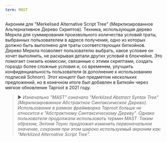 ```yaml
---
term: MAST
---
```


Акроним для "Merkelised Alternative Script Tree" (Мерклизированное Альтернативное Дерево Скриптов). Техника, использующая дерево Меркла для суммирования произвольного количества условий траты, выбранных пользователем в адресе получения, одно из которых должно быть выполнено для траты соответствующих биткойнов. Дерево Меркла позволяет пользователю выбрать, какое условие он хочет выполнить, не раскрывая детали других условий в блокчейне. Это помогает снизить комиссии, связанные с этими скриптами, создать гораздо более сложные условия и, со временем, улучшить конфиденциальность пользователя (в дополнение к использованию подписей Schnorr). Этот концепт был предметом нескольких предложений, но в конечном итоге был добавлен в Биткойн через мягкое обновление Taproot в 2021 году.

> ► *Изначально "MAST" означало "Merklized Abstract Syntax Tree" (Мерклизированное Абстрактное Синтаксическое Дерево). Использование в рамках фреймворка Taproot больше не относится к "Абстрактному Синтаксическому Дереву". Однако пользователи продолжали использовать термин MAST. Таким образом, Энтони Таунс предложил изменить первоначальное значение, сохраняя при этом широко используемый акроним как: "Merklized Alternative Script Tree".*